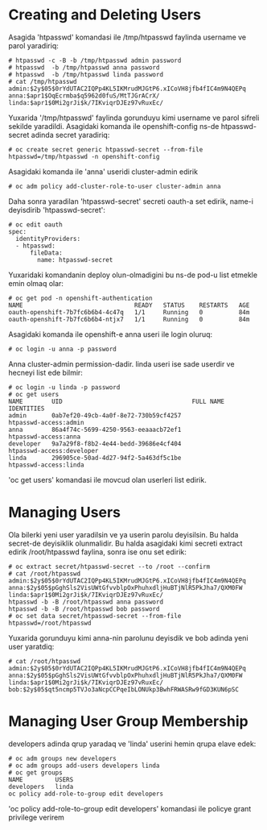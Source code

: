 # Creating and Deleting Users
Asagida 'htpasswd' komandasi ile /tmp/htpasswd faylinda username ve parol yaradiriq:
```
# htpasswd -c -B -b /tmp/htpasswd admin password
# htpasswd  -b /tmp/htpasswd anna password
# htpasswd  -b /tmp/htpasswd linda password
# cat /tmp/htpasswd 
admin:$2y$05$0rYdUTAC2IQPp4KL5IKMrudMJGtP6.xICoVH8jfb4fIC4m9N4QEPq
anna:$apr1$OqEcrmba$q5962d0fuS/MtTJGrACrX/
linda:$apr1$0Mi2grJi$k/7IKviqrDJEz97vRuxEc/
```
Yuxarida '/tmp/htpasswd' faylinda gorunduyu kimi username ve parol sifreli sekilde yaradildi.
Asagidaki komanda ile openshift-config ns-de htpasswd-secret adinda secret yaradiriq:
```
# oc create secret generic htpasswd-secret --from-file htpasswd=/tmp/htpasswd -n openshift-config
```
Asagidaki komanda ile 'anna' useridi cluster-admin edirik
```
# oc adm policy add-cluster-role-to-user cluster-admin anna
```
Daha sonra yaradilan 'htpasswd-secret' secreti oauth-a set edirik, name-i deyisdirib 'htpasswd-secret':
```
# oc edit oauth
spec:
  identityProviders:
  - htpasswd:
      fileData:
        name: htpasswd-secret
```
Yuxaridaki komandanin deploy olun-olmadigini bu ns-de pod-u list etmekle emin olmaq olar:
```
# oc get pod -n openshift-authentication
NAME                               READY   STATUS    RESTARTS   AGE
oauth-openshift-7b7fc6b6b4-4c47q   1/1     Running   0          84m
oauth-openshift-7b7fc6b6b4-ntjx7   1/1     Running   0          84m
```
Asagidaki komanda ile openshift-e anna useri ile login oluruq:
```
# oc login -u anna -p password
```
Anna cluster-admin permission-dadir. linda useri ise sade userdir ve hecneyi list ede bilmir:
```
# oc login -u linda -p password
# oc get users
NAME        UID                                    FULL NAME   IDENTITIES
admin       0ab7ef20-49cb-4a0f-8e72-730b59cf4257               htpasswd-access:admin
anna        86a4f74c-5699-4250-9563-eeaaacb72ef1               htpasswd-access:anna
developer   9a7a29f8-f8b2-4e44-bedd-39686e4cf404               htpasswd-access:developer
linda       296905ce-50ad-4d27-94f2-5a463df5c1be               htpasswd-access:linda
```
'oc get users' komandasi ile movcud olan userleri list edirik.

# Managing Users
Ola bilerki yeni user yaradilsin ve ya userin parolu deyisilsin. Bu halda secret-de deyisiklik olunmalidir. Bu halda asagidaki kimi secreti extract edirik /root/htpasswd faylina, sonra ise onu set edirik:
```
# oc extract secret/htpasswd-secret --to /root --confirm
# cat /root/htpasswd
admin:$2y$05$0rYdUTAC2IQPp4KL5IKMrudMJGtP6.xICoVH8jfb4fIC4m9N4QEPq
anna:$2y$05$pGghSls2VisUWtGfvvblpOxPhuhxdljHuBTjNlR5PkJha7/QXM0FW
linda:$apr1$0Mi2grJi$k/7IKviqrDJEz97vRuxEc/
htpasswd -b -B /root/htpasswd anna password
htpasswd -b -B /root/htpasswd bob password
# oc set data secret/htpasswd-secret --from-file htpasswd=/root/htpasswd
```
Yuxarida gorunduyu kimi anna-nin parolunu deyisdik ve bob adinda yeni user yaratdiq:
```
# cat /root/htpasswd
admin:$2y$05$0rYdUTAC2IQPp4KL5IKMrudMJGtP6.xICoVH8jfb4fIC4m9N4QEPq
anna:$2y$05$pGghSls2VisUWtGfvvblpOxPhuhxdljHuBTjNlR5PkJha7/QXM0FW
linda:$apr1$0Mi2grJi$k/7IKviqrDJEz97vRuxEc/
bob:$2y$05$qt5ncmp5TVJo3aNcpCCPqeIbLONUkp3BwhFRWASRw9fGD3KUN6pSC
```

# Managing User Group Membership
developers adinda qrup yaradaq ve 'linda' userini hemin qrupa elave edek:
```
# oc adm groups new developers
# oc adm groups add-users developers linda
# oc get groups
NAME         USERS
developers   linda
oc policy add-role-to-group edit developers
```
'oc policy add-role-to-group edit developers' komandasi ile policye grant privilege verirem